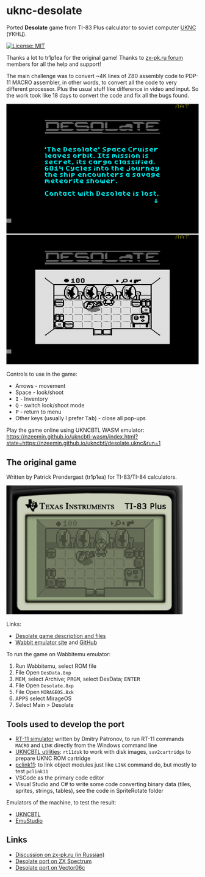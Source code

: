# uknc-desolate
Ported **Desolate** game from TI-83 Plus calculator to soviet computer [UKNC](https://en.wikipedia.org/wiki/UKNC) (УКНЦ).

[![License: MIT](https://img.shields.io/badge/License-MIT-yellow.svg)](https://opensource.org/licenses/MIT)

Thanks a lot to tr1p1ea for the original game!
Thanks to [zx-pk.ru forum](https://zx-pk.ru/forum.php) members for all the help and support!

The main challenge was to convert ~4K lines of Z80 assembly code to PDP-11 MACRO assembler, in other words, to convert all the code to very different processor. Plus the usual stuff like difference in video and input.
So the work took like 18 days to convert the code and fix all the bugs found.

![](screenshot/port-story1.png)
![](screenshot/port-room1.png)

Controls to use in the game:
 - Arrows - movement
 - Space - look/shoot
 - <kbd>I</kbd> - Inventory
 - <kbd>Q</kbd> - switch look/shoot mode
 - <kbd>P</kbd> - return to menu
 - Other keys (usually I prefer <kbd>Tab</kbd>) - close all pop-ups

Play the game online using UKNCBTL WASM emulator: https://nzeemin.github.io/ukncbtl-wasm/index.html?state=https://nzeemin.github.io/ukncbtl/desolate.uknc&run=1


## The original game

Written by Patrick Prendergast (tr1p1ea) for TI-83/TI-84 calculators.

![](screenshot/original-room1.png)

Links:
 - [Desolate game description and files](https://www.ticalc.org/archives/files/fileinfo/348/34879.html)
 - [Wabbit emulator site](http://wabbitemu.org/) and [GitHub](https://github.com/sputt/wabbitemu)

To run the game on Wabbitemu emulator:
 1. Run Wabbitemu, select ROM file
 2. File Open `DesData.8xp`
 3. <kbd>MEM</kbd>, select Archive; <kbd>PRGM</kbd>, select DesData; <kbd>ENTER</kbd>
 4. File Open `Desolate.8xp`
 5. File Open `MIRAGEOS.8xk`
 6. <kbd>APPS</kbd> select MirageOS
 7. Select Main > Desolate


## Tools used to develop the port

 - [RT-11 simulator](http://emulator.pdp-11.org.ru/RT-11/distr/) written by Dmitry Patronov, to run RT-11 commands `MACRO` and `LINK` directly from the Windows command line
 - [UKNCBTL utilities](https://github.com/nzeemin/ukncbtl-utils): `rt11dsk` to work with disk images, `sav2cartridge` to prepare UKNC ROM cartridge
 - [pclink11](https://github.com/nzeemin/pclink11): to link object modules just like `LINK` command do, but mostly to test `pclink11`
 - VSCode as the primary code editor
 - Visual Studio and C# to write some code converting binary data (tiles, sprites, strings, tables), see the code in SpriteRotate folder

Emulators of the machine, to test the result:
 - [UKNCBTL](https://github.com/nzeemin/ukncbtl)
 - [EmuStudio](https://zx-pk.ru/threads/18027-emulyator-uknts-emustudio.html)


## Links

 - [Discussion on zx-pk.ru (in Russian)](https://zx-pk.ru/threads/32566-portirovanie-desolate-s-ti-83-plus-na-uknts.html)
 - [Desolate port on ZX Spectrum](https://github.com/nzeemin/spectrum-desolate)
 - [Desolate port on Vector06c](https://github.com/nzeemin/vector06c-desolate)

